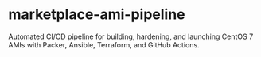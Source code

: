 # marketplace-ami-pipeline

Automated CI/CD pipeline for building, hardening, and launching CentOS 7 AMIs with Packer, Ansible, Terraform, and GitHub Actions.
